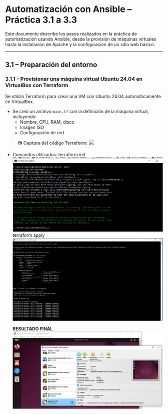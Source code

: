 # Automatización con Ansible – Práctica 3.1 a 3.3

Este documento describe los pasos realizados en la práctica de automatización usando Ansible, desde la provisión de máquinas virtuales hasta la instalación de Apache y la configuración de un sitio web básico.

---

## 3.1 – Preparación del entorno

### 3.1.1 – Provisionar una máquina virtual Ubuntu 24.04 en VirtualBox con Terraform

Se utilizó Terraform para crear una VM con Ubuntu 24.04 automáticamente en VirtualBox.

- Se creó un archivo `main.tf` con la definición de la máquina virtual, incluyendo:
  - Nombre, CPU, RAM, disco
  - Imagen ISO
  - Configuración de red

> 📷 **Captura del código Terraform:**
> ![](3.1-Capturas/main_tf.JPG)
- Comandos utilizados:
  terraform init
  ![](3.1-Capturas/terraforminit.JPG)
  terraform apply
  ![](3.1-Capturas/terraformapply.JPG)

  **RESULTADO FINAL**
  ![](3.1-Capturas/terrafuncionando.JPG)
